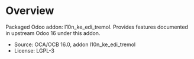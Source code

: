 # Overview

Packaged Odoo addon: l10n_ke_edi_tremol. Provides features documented in upstream Odoo 16 under this addon.

- Source: OCA/OCB 16.0, addon l10n_ke_edi_tremol
- License: LGPL-3
